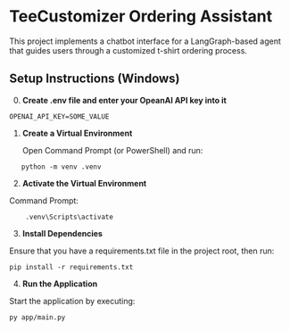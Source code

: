 # TeeCustomizer Ordering Assistant

This project implements a chatbot interface for a LangGraph-based agent that guides users through a customized t-shirt ordering process.

## Setup Instructions (Windows)

0. **Create .env file and enter your OpeanAI API key into it**

```
OPENAI_API_KEY=SOME_VALUE
```

1. **Create a Virtual Environment**

   Open Command Prompt (or PowerShell) and run:

```
   python -m venv .venv
```

2. **Activate the Virtual Environment**

Command Prompt:

```
    .venv\Scripts\activate
```

3. **Install Dependencies**

Ensure that you have a requirements.txt file in the project root, then run:

```
pip install -r requirements.txt
```

4. **Run the Application**

Start the application by executing:

```
py app/main.py
```